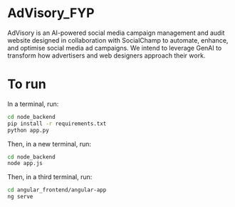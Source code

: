 # AdVisory_FYP

AdVisory is an AI-powered social media campaign management and audit website designed in collaboration with SocialChamp to automate, enhance, and optimise social media ad campaigns. 
We intend to leverage GenAI to transform how advertisers and web designers approach their work. 

# To run
In a terminal, run:
```bash
cd node_backend
pip install -r requirements.txt
python app.py
```

Then, in a new terminal, run:
```bash
cd node_backend
node app.js
``` 

Then, in a third terminal, run:
```bash
cd angular_frontend/angular-app
ng serve
```

